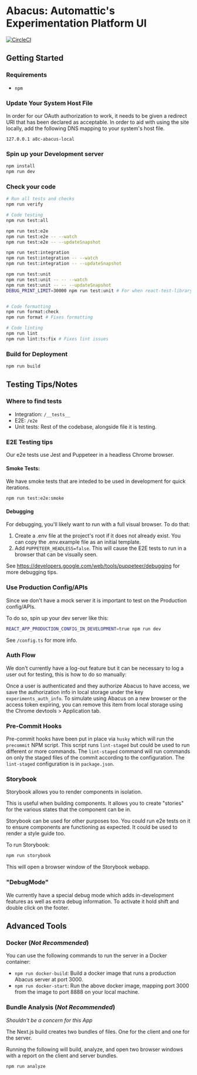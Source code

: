 # Abacus: Automattic's Experimentation Platform UI

[![CircleCI](https://circleci.com/gh/Automattic/abacus.svg?style=svg)](https://circleci.com/gh/Automattic/abacus)

## Getting Started

### Requirements

- `npm`

### Update Your System Host File

In order for our OAuth authorization to work, it needs to be given a redirect URI that has been declared as acceptable. In order to aid with using the site locally, add the following DNS mapping to your system's host file.

```
127.0.0.1 a8c-abacus-local
```

### Spin up your Development server

```bash
npm install
npm run dev
```

### Check your code

```bash
# Run all tests and checks
npm run verify

# Code testing
npm run test:all

npm run test:e2e
npm run test:e2e -- --watch
npm run test:e2e -- --updateSnapshot

npm run test:integration
npm run test:integration -- --watch
npm run test:integration -- --updateSnapshot

npm run test:unit
npm run test:unit -- -- --watch
npm run test:unit -- -- --updateSnapshot
DEBUG_PRINT_LIMIT=30000 npm run test:unit # For when react-test-library truncates your debug output


# Code formatting
npm run format:check
npm run format # Fixes formatting

# Code linting
npm run lint
npm run lint:ts:fix # Fixes lint issues
```

### Build for Deployment

```bash
npm run build
```

## Testing Tips/Notes

### Where to find tests

- Integration: `/__tests__`
- E2E: `/e2e`
- Unit tests: Rest of the codebase, alongside file it is testing.

### E2E Testing tips

Our e2e tests use Jest and Puppeteer in a headless Chrome browser.

#### Smoke Tests:

We have smoke tests that are inteded to be used in development for quick iterations.

```
npm run test:e2e:smoke
```

#### Debugging

For debugging, you'll likely want to run with a full visual browser. To do that:

1. Create a .env file at the project's root if it does not already exist.
   You can copy the .env.example file as an initial template.
1. Add `PUPPETEER_HEADLESS=false`.
   This will cause the E2E tests to run in a browser that can be visually seen.

See https://developers.google.com/web/tools/puppeteer/debugging for more debugging tips.

### Use Production Config/APIs

Since we don't have a mock server it is important to test on the Production config/APIs.

To do so, spin up your dev server like this:

```bash
REACT_APP_PRODUCTION_CONFIG_IN_DEVELOPMENT=true npm run dev
```

See `/config.ts` for more info.

### Auth Flow

We don't currently have a log-out feature but it can be necessary to log a user out for testing, this is how to do so manually:

Once a user is authenticated and they authorize Abacus to have access, we save the authorization info in local storage under the key `experiments_auth_info`. To simulate using Abacus on a new browser or the access token expiring, you can remove this item from local storage using the Chrome devtools > Application tab.

### Pre-Commit Hooks

Pre-commit hooks have been put in place via `husky` which will run the `precommit` NPM script. This script runs `lint-staged` but could be used to run different or more commands. The `lint-staged` command will run commands on only the staged files of the commit according to the configuration. The `lint-staged` configuration is in `package.json`.

### Storybook

Storybook allows you to render components in isolation.

This is useful when building components. It allows you to create "stories" for the various states that the component can be in.

Storybook can be used for other purposes too. You could run e2e tests on it to ensure components are functioning as expected. It could be used to render a style guide too.

To run Storybook:

```sh
npm run storybook
```

This will open a browser window of the Storybook webapp.

### "DebugMode"

We currently have a special debug mode which adds in-development features as well as extra debug information.
To activate it hold shift and double click on the footer.

## Advanced Tools

### Docker (_Not Recommended_)

You can use the following commands to run the server in a Docker container:

- `npm run docker-build`: Build a docker image that runs a production Abacus server at port 3000.
- `npm run docker-start`: Run the above docker image, mapping port 3000 from the image to port 8888 on your local machine.

### Bundle Analysis (_Not Recommended_)

_Shouldn't be a concern for this App_

The Next.js build creates two bundles of files. One for the client and one for the server.

Running the following will build, analyze, and open two browser windows with a report on the client and server bundles.

```sh
npm run analyze
```
